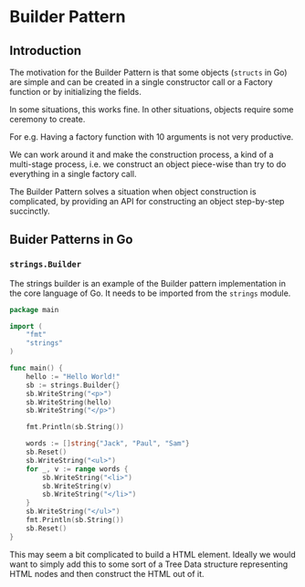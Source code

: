 # Builder Pattern

## Introduction

The motivation for the Builder Pattern is that some objects (`structs` in Go) are simple and can be created in a single constructor call or a Factory function or by initializing the fields.

In some situations, this works fine. In other situations, objects require some ceremony to create.

For e.g. Having a factory function with 10 arguments is not very productive.

We can work around it and make the construction process, a kind of a multi-stage process, i.e. we construct an object piece-wise than try to do everything in a single factory call.

The Builder Pattern solves a situation when object construction is complicated, by providing an API for constructing an object step-by-step succinctly.

## Buider Patterns in Go

### `strings.Builder`

The strings builder is an example of the Builder pattern implementation in the core language of Go. It needs to be imported from the `strings` module.

```go
package main

import (
	"fmt"
	"strings"
)

func main() {
	hello := "Hello World!"
	sb := strings.Builder{}
	sb.WriteString("<p>")
	sb.WriteString(hello)
	sb.WriteString("</p>")

	fmt.Println(sb.String())

	words := []string{"Jack", "Paul", "Sam"}
	sb.Reset()
	sb.WriteString("<ul>")
	for _, v := range words {
		sb.WriteString("<li>")
		sb.WriteString(v)
		sb.WriteString("</li>")
	}
	sb.WriteString("</ul>")
	fmt.Println(sb.String())
	sb.Reset()
}
```

This may seem a bit complicated to build a HTML element. Ideally we would want to simply add this to some sort of a Tree Data structure representing HTML nodes and then construct the HTML out of it.
